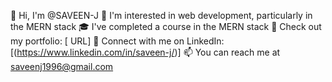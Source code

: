 👋 Hi, I'm @SAVEEN-J
👀 I'm interested in web development, particularly in the MERN stack
🎓 I've completed a course in the MERN stack
💼 Check out my portfolio: [ URL]
🔗 Connect with me on LinkedIn: [(https://www.linkedin.com/in/saveen-j/)]
📫 You can reach me at saveenj1996@gmail.com

<!---
SAVEEN-J/SAVEEN-J is a ✨ special ✨ repository because its `README.md` (this file) appears on your GitHub profile.
You can click the Preview link to take a look at your changes.
- 💞️ I’m looking to collaborate on ...
--->

